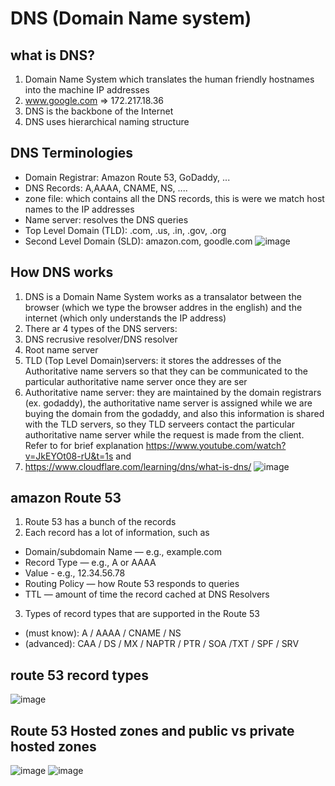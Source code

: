 # DNS (Domain Name system)

## what is DNS?
1. Domain Name System which translates the human friendly hostnames into the machine IP addresses
2. www.google.com => 172.217.18.36
3. DNS is the backbone of the Internet
4. DNS uses hierarchical naming structure

## DNS Terminologies
* Domain Registrar: Amazon Route 53, GoDaddy, ...
* DNS Records: A,AAAA, CNAME, NS, ....
* zone file: which contains all the DNS records, this is were we match host names to the IP addresses
* Name server: resolves the DNS queries
* Top Level Domain (TLD): .com, .us, .in, .gov, .org
* Second Level Domain (SLD): amazon.com, goodle.com
![image](https://github.com/bhargavsp/aws_solution-architect/assets/45779321/112b204c-2e3b-460e-831b-142bf72ef969)

## How DNS works
1. DNS is a Domain Name System works as a transalator between the browser (which we type the browser addres in the english) and the internet (which only understands the IP address)
2.  There ar 4 types of the DNS servers:
3.  DNS recrusive resolver/DNS resolver
4.  Root name server
5.  TLD (Top Level Domain)servers: it stores the addresses of the Authoritative name servers so that they can be communicated to the particular authoritative name server once they are ser 
6.  Authoritative name server: they are maintained by the domain registrars (ex. godaddy), the authoritative name server is assigned while we are buying the domain from the godaddy, and also this information is shared with the TLD servers, so they TLD serveers contact the particular authoritative name server while the request is made from the client. Refer to for brief explanation https://www.youtube.com/watch?v=JkEYOt08-rU&t=1s and
7.  https://www.cloudflare.com/learning/dns/what-is-dns/
![image](https://github.com/bhargavsp/aws_solution-architect/assets/45779321/c9cb5b04-2fd4-445f-bc80-15e5a3214b25)

## amazon Route 53
1. Route 53 has a bunch of the records
2. Each record has a lot of information, such as
* Domain/subdomain Name — e.g., example.com
* Record Type — e.g., A or AAAA
* Value - e.g., 12.34.56.78
* Routing Policy — how Route 53 responds to queries
* TTL — amount of time the record cached at DNS Resolvers
3. Types of record types that are supported in the Route 53
* (must know): A / AAAA / CNAME / NS
* (advanced): CAA / DS / MX / NAPTR / PTR / SOA /TXT / SPF / SRV

## route 53 record types
![image](https://github.com/bhargavsp/aws_solution-architect/assets/45779321/7768fd0f-ae54-4079-9604-11fefc1144e2)

## Route 53 Hosted zones and public vs private hosted zones
![image](https://github.com/bhargavsp/aws_solution-architect/assets/45779321/363032f6-aa33-4a86-8120-b2c601ffef6f)
![image](https://github.com/bhargavsp/aws_solution-architect/assets/45779321/c6e7a15a-0aad-4bac-9966-ecfa5133eaab)




